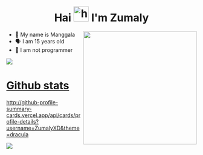 <h1 align="center">Hai <img src="https://user-images.githubusercontent.com/1303154/88677602-1635ba80-d120-11ea-84d8-d263ba5fc3c0.gif" width="40px" alt="hi"> I'm Zumaly </h1>
<p align="center">
</p>
<img src="https://i.pinimg.com/originals/40/bc/bb/40bcbbcd2e1906ae5bef45a0a7132455.gif" width="300px" align="right">

- 👼 My name is Manggala
- 🗣️ I am 15 years old 
- 🔭 I am not programmer

<a href="https://komarev.com/ghpvc/?username=ZumalyXD&color=blue&style=flat-square&label=Profile+Seen"><img src="https://komarev.com/ghpvc/?username=ZumalyXD&color=blue&style=flat-square&label=Profile+Seen" />

</p>


 # Github stats
<p>
  http://github-profile-summary-cards.vercel.app/api/cards/profile-details?username=ZumalyXD&theme=dracula
</p>
<p>

  ![](http://github-profile-summary-cards.vercel.app/api/cards/stats?username=ZumalyXD&theme=dracula)
</p>
